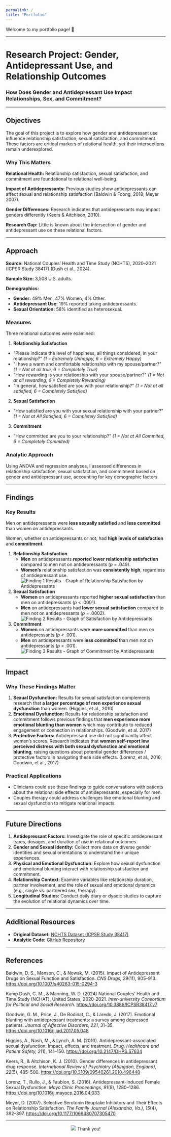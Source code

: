 ```yaml
---
permalink: /
title: "Portfolio"
---
```


Welcome to my portfolio page! 👋

--------------------------------------------------------------------------------

# **Research Project: Gender, Antidepressant Use, and Relationship Outcomes**
### How Does Gender and Antidepressant Use Impact Relationships, Sex, and Commitment?

--------------------------------------------------------------------------------

## **Objectives**

The goal of this project is to explore how gender and antidepressant use influence 
relationship satisfaction, sexual satisfaction, and commitment. These factors are 
critical markers of relational health, yet their intersections remain underexplored.

### **Why This Matters**

**Relational Health:** Relationship satisfaction, sexual satisfaction, and commitment are foundational to relational well-being.

**Impact of Antidepressants:** Previous studies show antidepressants can affect sexual and relationship satisfaction (Baldwin & Foong, 2018; Meyer 2007).

**Gender Differences:** Research indicates that antidepressants may impact genders differently (Keers & Aitchison, 2010).

**Research Gap:** Little is known about the intersection of gender and antidepressant use on these relational factors.

------------------------------------------------------------------------

## **Approach**

**Source:** National Couples’ Health and Time Study (NCHTS), 2020–2021 (ICPSR Study 38417) (Dush et al., 2024).

**Sample Size:** 3,508 U.S. adults.

**Demographics:**  
  - **Gender:** 49% Men, 47% Women, 4% Other.
  - **Antidepressant Use:** 19% reported taking antidepressants.
  - **Sexual Orientation:** 58% identified as heterosexual.

### **Measures**

Three relational outcomes were examined:
1. **Relationship Satisfaction**
  - "Please indicate the level of happiness, all things considered, in your relationship?" *(1 = Extremely Unhappy, 6 = Extremely Happy)*
  - "I have a warm and comfortable relationship with my spouse/partner?" *(1 = Not at all true, 6 = Completely True)*
  - "How rewarding is your relationship with your spouse/partner?" *(1 = Not at all rewarding, 6 = Completely Rewarding)*
  - "In general, how satisfied are you with your relationship?" *(1 = Not at all satisfied, 6 = Completely Satisfied)*

2.  **Sexual Satisfaction**
  - "How satisfied are you with your sexual relationship with your partner?" *(1 = Not at All Satisfied, 6 = Completely Satisfied)*

3.  **Commitment**
  - "How committed are you to your relationship?" *(1 = Not at All Commited, 6 = Completely Commited)*

### **Analytic Approach**

Using ANOVA and regression analyses, I assessed differences in relationship satisfaction, sexual satisfaction, 
and commitment based on gender and antidepressant use, accounting for key demographic factors.

------------------------------------------------------------------------

## **Findings**

### **Key Results**

Men on antidepressants were **less sexually satisfied** and **less committed** than women on antidepressants.

Women, whether on antidepressants or not, had **high levels of satisfaction** and **commitment**.

1.  **Relationship Satisfaction**
    -   **Men** on antidepressants **reported lower relationship satisfaction** compared to men not on antidepressants (*p* = .049).
    -   **Women’s** relationship satisfaction was **consistently high**, regardless of antidepressant use.
      ![Finding 1 Results - Graph of Relationship Satisfaction by Antidepressants](/assets/RelationshipSatisfaction.png)
2.  **Sexual Satisfaction**
    -   **Women** on antidepressants reported **higher sexual satisfaction** than men on antidepressants (*p* \< .0001).
    -   **Men** on antidepressants had **lower sexual satisfaction** compared to men not on antidepressants (*p* = .0002).
      ![Finding 2 Results - Graph of Satisfaction by Antidepressants](/assets/SexualSatisfaction.png)
3.  **Commitment**
    -   **Women** on antidepressants were **more committed** than men on antidepressants (*p* \< .001).
    -   **Men** on antidepressants were **less committed** than men not on antidepressants (*p* \< .001).
    ![Finding 3 Results - Graph of Commitment by Antidepressants](/assets/Commitment.png)

------------------------------------------------------------------------

## **Impact**

### **Why These Findings Matter**

1.  **Sexual Dysfunction:** Results for sexual satisfaction complements research that **a larger percentage of men experience sexual dysfunction** than women. (Higgins, et al., 2010)
2.  **Emotional Dysfunction:** Results for relationship satisfaction and
commitment follows previous findings that **men experience more
emotional blunting than women** which may contribute to reduced
engagement or connection in relationships. (Goodwin, et al. 2017)
3.  **Protective Factors:** Antidepressant use did not significantly affect
women’s scores. Research indicates that **women self-report low
perceived distress with both sexual dysfunction and emotional blunting**,
raising questions about potential gender differences / protective factors
in navigating these side effects. (Lorenz, et al., 2016; Goodwin, et al., 2017)

### **Practical Applications**

-   Clinicians could use these findings to guide conversations with patients about the relational side effects of antidepressants, especially for men.
-   Couples therapy could address challenges like emotional blunting and sexual dysfunction to mitigate relational impacts.

------------------------------------------------------------------------

## **Future Directions**

1.  **Antidepressant Factors:** Investigate the role of specific antidepressant types, dosages, and duration of use in relational outcomes.
2.  **Gender and Sexual Identity:** Collect more data on diverse gender identities and sexual orientations to understand their unique experiences.
3.  **Physical and Emotional Dysfunction:** Explore how sexual dysfunction and emotional blunting interact with relationship satisfaction and commitment.
4.  **Relationship Context:** Examine variables like relationship duration, partner involvement, and the role of sexual and emotional dynamics (e.g., single vs. partnered sex, therapy).
5.  **Longitudinal Studies:** Conduct daily diary or dyadic studies to capture the evolution of relational dynamics over time.

------------------------------------------------------------------------

## **Additional Resources**

-   **Original Dataset:** [NCHTS Dataset (ICPSR Study 38417)](https://www.icpsr.umich.edu/web/ICPSR/studies/38417)
-   **Analytic Code:** [GitHub Repository](https://github.com/UTJenni/PSY-329---My-Data-Project/blob/main/PSY329---My-Dataset-Project.md)

------------------------------------------------------------------------

## **References**

Baldwin, D. S., Manson, C., & Nowak, M. (2015). Impact of Antidepressant Drugs on Sexual Function and Satisfaction. *CNS Drugs, 29*(11), 905–913. https://doi.org/10.1007/s40263-015-0294-3

Kamp Dush, C. M., & Manning, W. D. (2024) National Couples’ Health and Time Study (NCHAT), United States, 2020-2021. *Inter-university Consortium for Political and Social Research*. https://doi.org/10.3886/ICPSR38417.v7

Goodwin, G. M., Price, J., De Bodinat, C., & Laredo, J. (2017). Emotional blunting with antidepressant treatments: a survey among depressed patients. *Journal of Affective Disorders, 221*, 31–35. https://doi.org/10.1016/j.jad.2017.05.048

Higgins, A., Nash, M., & Lynch, A. M. (2010). Antidepressant-associated sexual dysfunction: Impact, effects, and treatment. *Drug, Healthcare and Patient Safety, 2*(1), 141–150. https://doi.org/10.2147/DHPS.S7634

Keers, R., & Aitchison, K. J. (2010). Gender differences in antidepressant drug response. *International Review of Psychiatry (Abingdon, England), 22*(5), 485–500. https://doi.org/10.3109/09540261.2010.496448

Lorenz, T., Rullo, J., & Faubion, S. (2016). Antidepressant-Induced Female Sexual Dysfunction. *Mayo Clinic Proceedings, 91*(9), 1280–1286. https://doi.org/10.1016/j.mayocp.2016.04.033

Meyer, D. (2007). Selective Serotonin Reuptake Inhibitors and Their Effects on Relationship Satisfaction. *The Family Journal (Alexandria, Va.), 15*(4), 392–397. https://doi.org/10.1177/1066480707305470


------------------------------------------------------------------------


<p align="center">
  <img src="/assets/POP.png" />
  Thank you!
</p>


